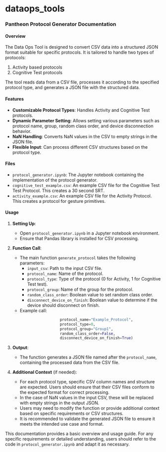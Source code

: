# dataops_tools

### Pantheon Protocol Generator Documentation

#### Overview
The Data Ops Tool is designed to convert CSV data into a structured JSON format suitable for specific protocols. It is tailored to handle two types of protocols:
1. Activity based protocols
2. Cognitive Test protocols

The tool reads data from a CSV file, processes it according to the specified protocol type, and generates a JSON file with the structured data.

#### Features
- **Customizable Protocol Types**: Handles Activity and Cognitive Test protocols.
- **Dynamic Parameter Setting**: Allows setting various parameters such as protocol name, group, random class order, and device disconnection behavior.
- **NaN Handling**: Converts NaN values in the CSV to empty strings in the JSON file.
- **Flexible Input**: Can process different CSV structures based on the protocol type.

#### Files
- `protocol_generator.ipynb`: The Jupyter notebook containing the implementation of the protocol generator.
- `cognitive_test_example.csv`: An example CSV file for the Cognitive Test Test Protocol. This creates a 30 second SRT.
- `activity_example.csv`: An example CSV file for the Activity Protocol. This creates a protocol for gesture primitives.

#### Usage
1. **Setting Up**: 
   - Open `protocol_generator.ipynb` in a Jupyter notebook environment.
   - Ensure that Pandas library is installed for CSV processing.

2. **Function Call**:
   - The main function `generate_protocol` takes the following parameters:
     - `input_csv`: Path to the input CSV file.
     - `protocol_name`: Name of the protocol.
     - `protocol_type`: Type of the protocol (0 for Activity, 1 for Cognitive Test test).
     - `protocol_group`: Name of the group for the protocol.
     - `random_class_order`: Boolean value to set random class order.
     - `disconnect_device_on_finish`: Boolean value to determine if the device should disconnect on finish.
   - Example call: 
     ```python generate_protocol(input_csv="path_to_csv.csv", 
                       protocol_name="Example_Protocol", 
                       protocol_type=0, 
                       protocol_group="Group1", 
                       random_class_order=False, 
                       disconnect_device_on_finish=True)
     ```

3. **Output**:
   - The function generates a JSON file named after the `protocol_name`, containing the processed data from the CSV file.

4. **Additional Context** (if needed):
   - For each protocol type, specific CSV column names and structure are expected. Users should ensure that their CSV files conform to the expected format for correct processing.
   - In the case of NaN values in the input CSV, these will be replaced with empty strings in the output JSON.
   - Users may need to modify the function or provide additional context based on specific requirements or CSV structures.
   - It is recommended to validate the generated JSON file to ensure it meets the intended use case and format.

This documentation provides a basic overview and usage guide. For any specific requirements or detailed understanding, users should refer to the code in `protocol_generator.ipynb` and adapt it as necessary.